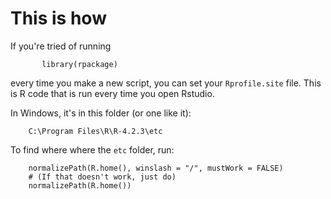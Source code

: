 # This is how #

If you're tried of running 
           
           library(rpackage)

every time you make a new script, you can set your `Rprofile.site` file. This is R code that is run every time you open Rstudio. 

In Windows, it's in this folder (or one like it):

        C:\Program Files\R\R-4.2.3\etc

To find where where the `etc` folder, run:

```{r}
    normalizePath(R.home(), winslash = "/", mustWork = FALSE)
    # (If that doesn't work, just do)
    normalizePath(R.home())
```
